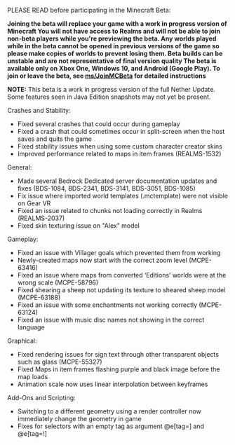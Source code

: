 PLEASE READ before participating in the Minecraft Beta:

   **Joining the beta will replace your game with a work in progress version of Minecraft
    You will not have access to Realms and will not be able to join non-beta players while you're previewing 
    the beta.
    Any worlds played while in the beta cannot be opened in previous versions of the game so please make 
    copies of worlds to prevent losing them.
    Beta builds can be unstable and are not representative of final version quality
    The beta is available only on Xbox One, Windows 10, and Android (Google Play). 
    To join or leave the beta, see [ms/JoinMCBeta](https://aka.ms/JoinMCBeta) for detailed instructions**

**NOTE:** This beta is a work in progress version of the full Nether Update. Some features seen in Java Edition snapshots may not yet be present. 

Crashes and Stability:

   * Fixed several crashes that could occur during gameplay
   * Fixed a crash that could sometimes occur in split-screen when the host saves and quits the game 
   * Fixed stability issues when using some custom character creator skins 
   * Improved performance related to maps in item frames (REALMS-1532)

General:

   * Made several Bedrock Dedicated server documentation updates and fixes (BDS-1084, BDS-2341, BDS-3141, BDS-3051, BDS-1085)
   * Fix issue where imported world templates (.mctemplate) were not visible on Gear VR
   * Fixed an issue related to chunks not loading correctly in Realms (REALMS-2037)
   * Fixed skin texturing issue on "Alex" model

Gameplay:

   * Fixed an issue with Villager goals which prevented them from working
   * Newly-created maps now start with the correct zoom level (MCPE-63416)
   * Fixed an issue where maps from converted ‘Editions’ worlds were at the wrong scale (MCPE-58796) 
   * Fixed shearing a sheep not updating its texture to sheared sheep model (MCPE-63188)
   * Fixed an issue with some enchantments not working correctly (MCPE-63124)
   * Fixed an issue with music disc names not showing in the correct language 

Graphical:

   * Fixed rendering issues for sign text through other transparent objects such as glass (MCPE-55327) 
   * Fixed Maps in item frames flashing purple and black image before the map loads
   * Animation scale now uses linear interpolation between keyframes

Add-Ons and Scripting:

   * Switching to a different geometry using a render controller now immediately change the geometry in game
   * Fixes for selectors with an empty tag as argument @e[tag=] and @e[tag=!]
